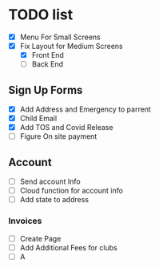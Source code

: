 # TODO list

- [x] Menu For Small Screens
- [x] Fix Layout for Medium Screens
  - [x] Front End
  - [ ] Back End

## Sign Up Forms

- [x] Add Address and Emergency to parrent
- [x] Child Email
- [x] Add TOS and Covid Release
- [ ] Figure On site payment

## Account

- [ ] Send account Info
- [ ] Cloud function for account info
- [ ] Add state to address

### Invoices

- [ ] Create Page
- [ ] Add Additional Fees for clubs
- [ ] A
